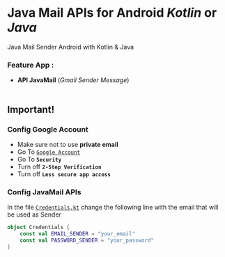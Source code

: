 # Java Mail APIs for Android *Kotlin* or *Java*

Java Mail Sender Android with Kotlin & Java

### **Feature App** :

- **API JavaMail** (_Gmail Sender Message_)
    <br><br>


## **Important!**
### Config Google Account
- Make sure not to use **private email**
- Go To <a href="https://myaccount.google.com/">`Google Account`</a>
  <br>
- Go To **`Security`**
- Turn off **`2-Step Verification`**
- Turn off **`Less secure app access`**

### Config JavaMail APIs

In the file <a href="app/src/main/java/com/sabo/todolist_ci4_restful/Helper/JavaMailAPI/Credentials.kt">`Credentials.kt`</a> change the following line with the email that will be used as Sender

```kotlin
object Credentials {
    const val EMAIL_SENDER = "your_email"
    const val PASSWORD_SENDER = "your_password"
}
```

